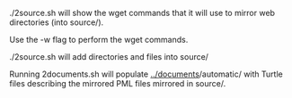./2source.sh will show the wget commands that it will use to mirror web directories (into source/).

Use the -w flag to perform the wget commands.

./2source.sh will add directories and files into source/

Running 2documents.sh will populate [../documents](https://github.com/timrdf/plunk/tree/master/instances/documents)/automatic/ with Turtle files describing the mirrored PML files mirrored in source/.
